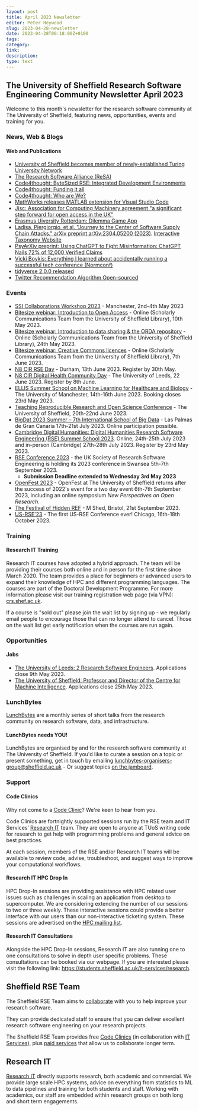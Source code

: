 ```yaml
---
layout: post
title: April 2023 Newsletter
editor: Peter Heywood
slug: 2023-04-28-newsletter
date: 2023-04-28T00:18:00Z+0100
tags:
category:
link:
description:
type: text
---
```


## The University of Sheffield Research Software Engineering Community Newsletter April 2023

Welcome to this month's newsletter for the research software community at The University of Sheffield, featuring news, opportunities, events and training for you.

### News, Web & Blogs

#### Web and Publications

+ [University of Sheffield becomes member of newly-established Turing University Network](https://www.sheffield.ac.uk/news/university-sheffield-becomes-member-newly-established-turing-university-network)
+ [The Research Software Alliance (ReSA)](https://upstream.force11.org/the-research-software-alliance-resa/)
+ [Code4thought: ByteSized RSE: Integrated Development Environments](https://soundcloud.com/code4thought-615691925/en-bytesized-rse-integrated-development-environments)
+ [Code4thought: Funding it all](https://soundcloud.com/code4thought-615691925/en-funding-it-all)
+ [Code4thought: Who are We?](https://soundcloud.com/code4thought-615691925/en-who-are-we)
+ [MathWorks releases MATLAB extension for Visual Studio Code](https://blogs.mathworks.com/matlab/2023/04/26/do-you-use-visual-studio-code-matlab-is-now-there-too/)
+ [Jisc: Association for Computing Machinery agreement "a significant step forward for open access in the UK"](https://www.jisc.ac.uk/news/association-for-computing-machinery-agreement-a-significant-step-forward-for-open-access-in-the-uk-12-apr-2023?utm_campaign=headlines&utm_content=Headlines%2019%2F04%2F2023&utm_medium=email&utm_source=adestra)
+ [Erasmus Uiversity Rotterdam: Dilemma Game App](https://www.eur.nl/en/about-eur/policy-and-regulations/integrity/research-integrity/dilemma-game)
+ [Ladisa, Piergiorgio, et al. "Journey to the Center of Software Supply Chain Attacks." arXiv preprint arXiv:2304.05200 (2023)](https://arxiv.org/abs/2304.05200). [Interactive Taxonomy Website](https://sap.github.io/risk-explorer-for-software-supply-chains/)
+ [PsyArXiv preprint: Using ChatGPT to Fight Misinformation: ChatGPT Nails 72% of 12,000 Verified Claims](https://psyarxiv.com/qnjkf/)
+ [Vicki Boykis: Everything I learned about accidentally running a successful tech conference (Normconf)](https://vickiboykis.com/2022/12/22/everything-i-learned-about-accidentally-running-a-successful-tech-conference/)
+ [tidyverse 2.0.0 released](https://www.tidyverse.org/blog/2023/03/tidyverse-2-0-0/)
+ [Twitter Recommendation Algorithm Open-sourced](https://blog.twitter.com/engineering/en_us/topics/open-source/2023/twitter-recommendation-algorithm)

### Events

+ [SSI Collaborations Workshop 2023](https://software.ac.uk/cw23) - Manchester, 2nd-4th May 2023
+ [Bitesize webinar: Introduction to Open Access](https://sheffield.libcal.com/calendar/ext-staff-training/bitesizeOA) - Online (Scholarly Communications Team from the University of Sheffield Library), 10th May 2023.
+ [Bitesize webinar: Introduction to data sharing & the ORDA repository](https://sheffield.libcal.com/event/4028679) - Online (Scholarly Communications Team from the University of Sheffield Library), 24th May 2023.
+ [Bitesize webinar: Creative Commons licences](https://sheffield.libcal.com/calendar/ext-staff-training/bitesize-cc-licences) - Online (Scholarly Communications Team from the University of Sheffield Library), 7th June 2023.
+ [N8 CIR RSE Day](https://www.eventbrite.co.uk/e/n8-cir-rse-day-tickets-597753365407) - Durham, 13th June 2023. Register by 30th May.
+ [N8 CIR Digital Health Community Day](https://n8cir.org.uk/events/digital-health-community-day/) - The University of Leeds, 22 June 2023. Register by 8th June.
+ [ELLIS Summer School on Machine Learning for Healthcare and Biology](https://www.idsai.manchester.ac.uk/connect/events/ellis-summer-school-2023/schedule/) - The University of Manchester, 14th-16th June 2023. Booking closes 23rd May 2023.
+ [Teaching Reproducible Research and Open Science Conference](https://www.sheffield.ac.uk/smi/events/teaching-reproducible-research-and-open-science-conference) - The University of Sheffield, 20th-22nd June 2023.
+ [BigDat 2023 Summer – 7th International School of Big Data](https://bigdat.irdta.eu/2023su/) - Las Palmas de Gran Canaria 17th-21st July 2023. Online participation possible.
+ [Cambridge Digital Humanities: Digital Humanities Research Software Engineering (RSE) Summer School 2023](https://www.cdh.cam.ac.uk/events/36442/). Online, 24th-25th July 2023 and in-person (Cambridge) 27th-28th July 2023. Register by 23rd May 2023.
+ [RSE Conference 2023](https://rsecon23.society-rse.org/) - the UK Society of Research Software Engineering is holding its 2023 conference in Swansea 5th-7th September 2023.
  + **Submission Deadline extended to Wednesday 3rd May 2023**
+ [OpenFest 2023](https://www.sheffield.ac.uk/library/research/open-research/openfest2023) - OpenFest at The University of Sheffield returns after the success of 2022's event for a two day event 6th-7th September 2023, including an online symposium *New Perspectives on Open Research*.
+ [The Festival of Hidden REF](https://hidden-ref.org/festival-of-hidden-ref/) - M Shed, Bristol, 21st September 2023.
+ [US-RSE'23](https://us-rse.org/usrse23/) - The first US-RSE Conference ever! Chicago, 16th-18th October 2023.

### Training

#### Research IT Training

Research IT courses have adopted a hybrid approach. The team will be providing their courses both online and in person for the first time since March 2020. The team provides a place for beginners or advanced users to expand their knowledge of HPC and different programming languages. The courses are part of the Doctoral Development Programme. For more information please visit our training registration web page (via VPN): [crs.shef.ac.uk](https://crs.shef.ac.uk).

If a course is "sold out" please join the wait list by signing up - we regularly email people to encourage those that can no longer attend to cancel. Those on the wait list get early notification when the courses are run again.

### Opportunities

<!-- #### Funding -->

#### Jobs

+ [The University of Leeds: 2 Research Software Engineers](https://jobs.leeds.ac.uk/vacancy.aspx?ref=ITRES1004). Applications close 9th May 2023.
+ [The University of Sheffield: Professor and Director of the Centre for Machine Intelligence](https://www.jobs.ac.uk/job/CZC875/professor-and-director-of-the-centre-for-machine-intelligence). Applications close 25th May 2023.

### LunchBytes

[LunchBytes](https://rse.shef.ac.uk/community/lunch-bytes/) are a monthly series of short talks from the research community on research software, data, and infrastructure.

#### LunchBytes needs YOU!

LunchBytes are organised by and for the research software community at The University of Sheffield. If you'd like to curate a session on a topic or present something, get in touch by emailing [lunchbytes-organisers-group@sheffield.ac.uk](mailto:lunchbytes-organisers-group@sheffield.ac.uk) - Or suggest topics [on the jamboard](https://jamboard.google.com/d/1-51cRf0pwZl8O10CnLeJGAqKcnbww-QGaYjszFK-H38/).

### Support

#### Code Clinics

Why not come to a [Code Clinic](https://docs.google.com/forms/d/e/1FAIpQLScGXS55qjU0D0Zcz-KHOVcNTahcr3YC3H0OpoKBo3lWXWED5A/viewform)? We're keen to hear from you.

Code Clinics are fortnightly supported sessions run by the RSE team and IT Services’ [Research IT](https://www.sheffield.ac.uk/it-services/research) team. They are open to anyone at TUoS writing code for research to get help with programming problems and general advice on best practices.

At each session, members of the RSE and/or Research IT teams will be available to review code, advise, troubleshoot, and suggest ways to improve your computational workflows.

#### Research IT HPC Drop In

HPC Drop-In sessions are providing assistance with HPC related user issues such as challenges in scaling an application from desktop to supercomputer. We are considering extending the number of our sessions to two or three weekly. These interactive sessions could provide a better interface with our users than our non-interactive ticketing system. These sessions are advertised on the [HPC mailing list](https://groups.google.com/u/1/a/sheffield.ac.uk/g/hpc).

#### Research IT Consultations

Alongside the HPC Drop-In sessions, Research IT are also running one to one consultations to solve in depth user specific problems. These consultations can be booked via our webpage. If you are interested please visit the following link: <https://students.sheffield.ac.uk/it-services/research>.

## Sheffield RSE Team

The Sheffield RSE Team aims to [collaborate](https://rse.shef.ac.uk/collaboration/guide/) with you to help improve your research software.

They can provide dedicated staff to ensure that you can deliver excellent research software engineering on your research projects.

The Sheffield RSE Team provides free [Code Clinics][CCs] (in collaboration with [IT Services][its-res-it]), plus [paid services][rse-service] that allow us to collaborate longer term.

## Research IT

[Research IT](https://students.sheffield.ac.uk/it-services/research) directly supports research, both academic and commercial.
We provide large scale HPC systems, advice on everything from statistics to ML to data pipelines and training for both students and staff.
Working with academics, our staff are embedded within research groups on both long and short term engagements.

[CCs]: https://rse.shef.ac.uk/support/code-clinic/
[its-res-it]: https://www.sheffield.ac.uk/it-services/research/
[rse-service]: https://rse.shef.ac.uk/collaboration/
